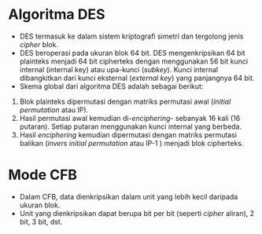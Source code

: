 # Algoritma DES
- DES termasuk ke dalam sistem kriptografi simetri dan tergolong jenis <i>cipher</i> blok.
- DES beroperasi pada ukuran blok 64 bit. DES mengenkripsikan 64 bit plainteks menjadi 64 bit cipherteks dengan menggunakan 56 bit kunci 
internal (internal key) atau upa-kunci (<i>subkey</i>). Kunci internal dibangkitkan dari kunci eksternal (<i>external key</i>) 
yang panjangnya 64 bit.
- Skema global dari algoritma DES adalah sebagai berikut:
1. Blok plainteks dipermutasi dengan matriks permutasi awal
(<i>initial permutation</i> atau IP).
2. Hasil permutasi awal kemudian di-<i>enciphering</i>- sebanyak
16 kali (16 putaran). Setiap putaran menggunakan kunci
internal yang berbeda.
3. Hasil <i>enciphering</i> kemudian dipermutasi dengan matriks
permutasi balikan (<i>invers initial permutation</i> atau IP-1
 ) menjadi blok cipherteks.
 
 # Mode CFB
 - Dalam CFB, data dienkripsikan dalam unit yang lebih kecil daripada ukuran blok.
 - Unit yang dienkripsikan dapat berupa bit per bit (seperti <i>cipher</i> aliran), 2 bit, 3 bit, dst.

